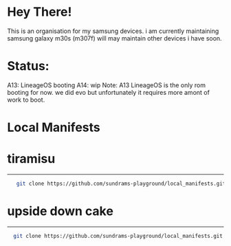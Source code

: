 Hey There!
===========
This is an organisation for my samsung devices. i am currently maintaining samsung galaxy m30s (m307f) will may maintain other devices i have soon.

Status:
===========
A13: LineageOS booting
A14: wip
Note: A13 LineageOS is the only rom booting for now. we did evo but unfortunately it requires more amont of work to boot.

Local Manifests
===========
# tiramisu #
----------------
```bash
   git clone https://github.com/sundrams-playground/local_manifests.git -b tiramisu .repo/local_manifests
```
  
# upside down cake # 
----------------
```bash
  git clone https://github.com/sundrams-playground/local_manifests.git -b udc .repo/local_manifests
```
